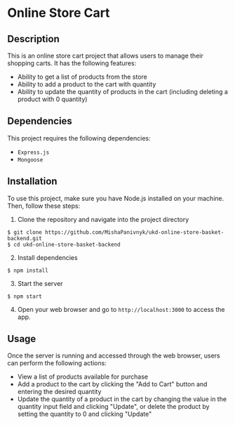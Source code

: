 # Online Store Cart

## Description

This is an online store cart project that allows users to manage their shopping carts. It has the following features:

- Ability to get a list of products from the store
- Ability to add a product to the cart with quantity
- Ability to update the quantity of products in the cart (including deleting a product with 0 quantity)

## Dependencies

This project requires the following dependencies:

- `Express.js`
- `Mongoose`

## Installation

To use this project, make sure you have Node.js installed on your machine. Then, follow these steps:

1. Clone the repository and navigate into the project directory

```
$ git clone https://github.com/MishaPanivnyk/ukd-online-store-basket-backend.git
$ cd ukd-online-store-basket-backend
```

2. Install dependencies

```
$ npm install
```

3. Start the server

```
$ npm start
```

4. Open your web browser and go to `http://localhost:3000` to access the app.

## Usage

Once the server is running and accessed through the web browser, users can perform the following actions:

- View a list of products available for purchase
- Add a product to the cart by clicking the "Add to Cart" button and entering the desired quantity
- Update the quantity of a product in the cart by changing the value in the quantity input field and clicking "Update", or delete the product by setting the quantity to 0 and clicking "Update"
